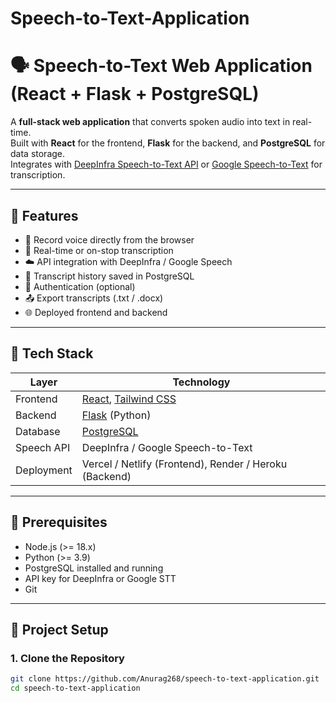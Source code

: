 # Speech-to-Text-Application
# 🗣️ Speech-to-Text Web Application (React + Flask + PostgreSQL)

A **full-stack web application** that converts spoken audio into text in real-time.  
Built with **React** for the frontend, **Flask** for the backend, and **PostgreSQL** for data storage.  
Integrates with [DeepInfra Speech-to-Text API](https://deepinfra.com/) or [Google Speech-to-Text](https://cloud.google.com/speech-to-text/docs) for transcription.

---

## 📌 Features

- 🎤 Record voice directly from the browser  
- 📝 Real-time or on-stop transcription  
- ☁️ API integration with DeepInfra / Google Speech  
- 💾 Transcript history saved in PostgreSQL  
- 🔐 Authentication (optional)  
- 📤 Export transcripts (.txt / .docx)  
- 🌐 Deployed frontend and backend

---

## 🧱 Tech Stack

| Layer           | Technology                                                   |
|------------------|--------------------------------------------------------------|
| Frontend         | [React](https://react.dev/), [Tailwind CSS](https://tailwindcss.com/) |
| Backend          | [Flask](https://flask.palletsprojects.com/) (Python)          |
| Database         | [PostgreSQL](https://www.postgresql.org/)                     |
| Speech API       | DeepInfra / Google Speech-to-Text                             |
| Deployment       | Vercel / Netlify (Frontend), Render / Heroku (Backend)        |

---

## 🧰 Prerequisites

- Node.js (>= 18.x)
- Python (>= 3.9)
- PostgreSQL installed and running
- API key for DeepInfra or Google STT
- Git

---

## 🚀 Project Setup

### 1. Clone the Repository
```bash
git clone https://github.com/Anurag268/speech-to-text-application.git
cd speech-to-text-application

